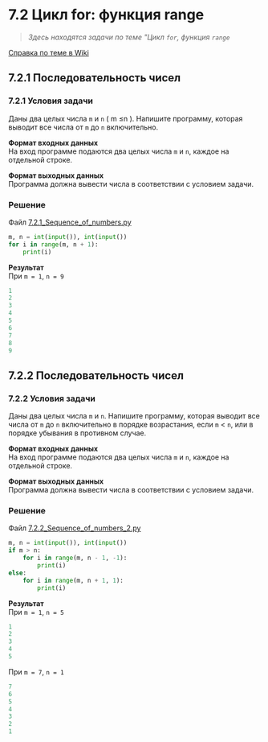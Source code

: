 # 7.2 Цикл for: функция range

> *Здесь находятся задачи по теме "Цикл `for`, функция `range`*  

[Справка по теме в Wiki](https://github.com/aalutsenko/Training/wiki/7.2-Цикл-for_функция-range)  

## 7.2.1 Последовательность чисел

### 7.2.1 Условия задачи

Даны два целых числа `m` и `n` ( m ≤n ). Напишите программу, которая выводит все числа от `m` до `n` включительно.

**Формат входных данных**  
На вход программе подаются два целых числа `m` и `n`, каждое на отдельной строке.

**Формат выходных данных**  
Программа должна вывести числа в соответствии с условием задачи.

### Решение

Файл [7.2.1_Sequence_of_numbers.py](7.2.1_Sequence_of_numbers.py)

```python
m, n = int(input()), int(input())
for i in range(m, n + 1):
    print(i)
```

**Результат**  
При `m = 1`, `n = 9`

```python
1
2
3
4
5
6
7
8
9
```

## 7.2.2 Последовательность чисел

### 7.2.2 Условия задачи

Даны два целых числа `m` и `n`. Напишите программу, которая выводит все числа от `m` до `n` включительно в порядке возрастания, если `m` < `n`, или в порядке убывания в противном случае.

**Формат входных данных**  
На вход программе подаются два целых числа `m` и `n`, каждое на отдельной строке.

**Формат выходных данных**  
Программа должна вывести числа в соответствии с условием задачи.

### Решение

Файл [7.2.2_Sequence_of_numbers_2.py](7.2.2_Sequence_of_numbers_2.py)

```python
m, n = int(input()), int(input())
if m > n:
    for i in range(m, n - 1, -1):
        print(i)
else:
    for i in range(m, n + 1, 1):
        print(i)
```

**Результат**  
При `m = 1`, `n = 5`

```python
1
2
3
4
5
```

При `m = 7`, `n = 1`

```python
7
6
5
4
3
2
1
```